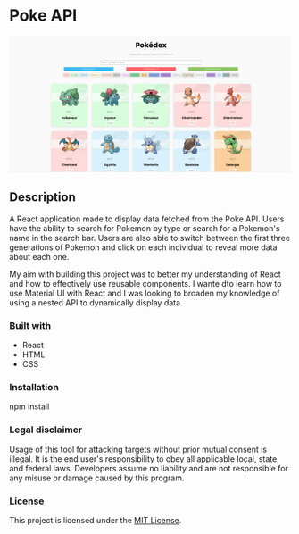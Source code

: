 # Poke API

<div align="center">
  <kbd>
    <img src="./pokedex.JPG" />
  </kbd>
</div>

## Description

A React application made to display data fetched from the Poke API. Users have the ability to search for Pokemon by type or search for a Pokemon's name in the search bar. Users are also able to switch between the first three generations of Pokemon and click on each individual to reveal more data about each one.

My aim with building this project was to better my understanding of React and how to effectively use reusable components. I wante dto learn how to use Material UI with React and I was looking to broaden my knowledge of using a nested API to dynamically display data.

### Built with

- React
- HTML
- CSS

### Installation

npm install

### Legal disclaimer

Usage of this tool for attacking targets without prior mutual consent is illegal. It is the end user's responsibility to obey all applicable local, state, and federal laws. Developers assume no liability and are not responsible for any misuse or damage caused by this program.

### License

This project is licensed under the [MIT License](LICENSE.md).
